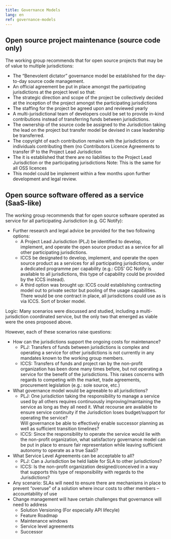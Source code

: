```yaml
---
title: Governance Models
lang: en
ref: governance-models
---
```

## Open source project maintenance (source code only)

The working group recommends that for open source projects that may be of value to multiple jurisdictions:

- The “Benevolent dictator” governance model be established for the day-to-day source code management.
- An official agreement be put in place amongst the participating jurisdictions at the project level so that:
- The strategic direction and scope of the project be collectively decided at the inception of the project amongst the participating jurisdictions
- The staffing for the project be agreed upon and reviewed yearly
- A multi-jurisdictional team of developers could be set to provide in-kind contributions instead of transferring funds between jurisdictions.
- The ownership of the source code be assigned to the Jurisdiction taking the lead on the project but transfer model be devised in case leadership be transferred.
- The copyright of each contribution remains with the jurisdictions or individuals contributing them (no Contributors Licence Agreements to transfer IP to the Project Lead Jurisdiction
- The it is established that there are no liabilities to the Project Lead Jurisdiction or the participating jurisdictions
Note: This is the same for all OSS licences
- This model could be implement within a few months upon further development and legal review.

## Open source software offered as a service (SaaS-like)

The working group recommends that for open source software operated as service for all participating Jurisdiction (e.g. GC Notify):

- Further research and legal advice be provided for the two following options:
  - A Project Lead Jurisdiction (PLJ) be identified to develop, implement, and operate the open source product as a service for all other participating jurisdictions.
  - ICCS be designated to develop, implement, and operate the open source product as a services for all participating jurisdictions, under a dedicated programme per capability (e.g.: CDS’ GC Notify is available to all jurisdictions, this type of capability could be provided by the ICCS instead).
  - A third option was brought up: ICCS could establishing contracting model out to private sector but pooling of the usage capabilities. There would be one contract in place, all jurisdictions could use as is via ICCS. Sort of broker model.

Logic:
Many scenarios were discussed and studied, including a multi-jurisdiction coordinated service, but the only two that emerged as viable were the ones proposed above.

However, each of these scenarios raise questions:

- How can the jurisdictions support the ongoing costs for maintenance?
  - PLJ: Transfers of funds between jurisdictions is complex and operating a service for other jurisdictions is not currently in any mandates known to the working group members.
  - ICCS: Transfers of funds and project ran by the non-profit organization has been done many times before, but not operating a service for the benefit of the jurisdictions. This raises concerns with regards to competing with the market, trade agreements, procurement legislation (e.g.: sole source, etc.)
- What governance model would be agreeable to all jurisdictions?
  - PLJ: One jurisdiction taking the responsibility to manage a service used by all others requires continuously improving/maintaining the service as long as they all need it.
  What recourse are available to ensure service continuity if the Jurisdiction loses budget/support for operating the service?  
    Will governance be able to effectively enable successor planning as well as sufficient transition timelines?
  - ICCS: Since the responsibility to operate the service would lie with the non-profit organization, what satisfactory governance model can be put in place to ensure fair representation while leaving sufficient autonomy to operate as a true SaaS?
- What Service Level Agreements can be acceptable to all?
  - PLJ: Can a Jurisdiction be held liable for SLA to other jurisdictions?
  - ICCS: Is the non-profit organization designed/conceived in a way that supports this type of responsibility with regards to the Jurisdictions?
- Any scenario: SLAs will need to ensure there are mechanisms in place to prevent “overuse” of a solution where incur costs to other members – accountability of use
- Change management will have certain challenges that governance will need to address
  - Solution Versioning (For especially API lifecyle)
  - Feature Roadmap
  - Maintenance windows
  - Service level agreements
  - Successor
